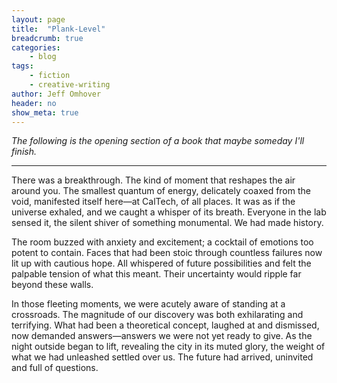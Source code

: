 ```yaml
---
layout: page
title:  "Plank-Level"
breadcrumb: true
categories:
    - blog
tags:
    - fiction
    - creative-writing
author: Jeff Omhover
header: no
show_meta: true
---
```


_The following is the opening section of a book that maybe someday I'll finish._

---

There was a breakthrough. The kind of moment that reshapes the air around you. The smallest quantum of energy, delicately coaxed from the void, manifested itself here—at CalTech, of all places. It was as if the universe exhaled, and we caught a whisper of its breath. Everyone in the lab sensed it, the silent shiver of something monumental. We had made history. 

The room buzzed with anxiety and excitement; a cocktail of emotions too potent to contain. Faces that had been stoic through countless failures now lit up with cautious hope. All whispered of future possibilities and felt the palpable tension of what this meant. Their uncertainty would ripple far beyond these walls. 

In those fleeting moments, we were acutely aware of standing at a crossroads. The magnitude of our discovery was both exhilarating and terrifying. What had been a theoretical concept, laughed at and dismissed, now demanded answers—answers we were not yet ready to give. As the night outside began to lift, revealing the city in its muted glory, the weight of what we had unleashed settled over us. The future had arrived, uninvited and full of questions.
